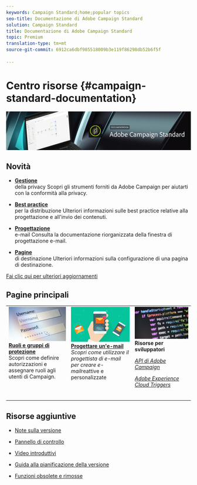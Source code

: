 ```yaml
---
keywords: Campaign Standard;home;popular topics
seo-title: Documentazione di Adobe Campaign Standard
solution: Campaign Standard
title: Documentazione di Adobe Campaign Standard
topic: Premium
translation-type: tm+mt
source-git-commit: 6912ca6dbf985518009b3e119f86298db52b6f5f

---
```



# Centro risorse {#campaign-standard-documentation}

![](start/using/assets/banner_acs_doc.jpg)

## Novità

* **[Gestione](https://helpx.adobe.com/campaign/kb/campaign-privacy.html)**<br/>della privacy Scopri gli strumenti forniti da Adobe Campaign per aiutarti con la conformità alla privacy.

* **[Best practice](https://helpx.adobe.com/campaign/kb/delivery-best-practices.html)**<br/>per la distribuzione Ulteriori informazioni sulle best practice relative alla progettazione e all'invio dei contenuti.

* **[Progettazione](designing/using/designing-content-in-adobe-campaign.md)**<br/>e-mail Consulta la documentazione riorganizzata della finestra di progettazione e-mail.

* **[Pagine](channels/using/main-steps-to-set-up-a-landing-page.md)**<br/>di destinazione Ulteriori informazioni sulla configurazione di una pagina di destinazione.

[Fai clic qui per ulteriori aggiornamenti](rn/using/documentation-updates.md)

## Pagine principali

<table>
<tr>
  <td valign="top">
    <a href="administration/using/about-access-management.md">
      <img alt="Ruoli" src="start/using/assets/roles.png"/>
    </a>
    <div>
    <a href="administration/using/about-access-management.md"><strong>Ruoli e gruppi di protezione</strong></a>
    </div>
    <em></em>Scopri come definire autorizzazioni e assegnare ruoli agli utenti di Campaign.
    <br>
  </td>
  <td valign="top">
    <a href="designing/using/designing-content-in-adobe-campaign.md">
      <img alt="Designer" src="start/using/assets/design.png" />
    </a>
    <div>
    <a href="designing/using/designing-content-in-adobe-campaign.md"><strong>Progettare un'e-mail</strong></a>
    </div>
    <em>Scopri come utilizzare il progettista di e-mail per creare e-mail</em>reattive e personalizzate <br>
  </td>
  <td valign="top">
       <img alt="Sviluppatori" src="start/using/assets/dev.png" />
    <div>
    <strong>Risorse per sviluppatori</strong>
    </div>
    <p><em><a href="https://docs.campaign.adobe.com/doc/standard/en/api/ACS_API.html">API di Adobe Campaign</a></em></p>
    <p><em><a href="integrating/using/about-adobe-experience-cloud-triggers.md">Adobe Experience Cloud Triggers</a></em></p>
    <br>
  </td>
</tr>
</table>


## Risorse aggiuntive

* [Note sulla versione](rn/using/release-notes.md)

* [Pannello di controllo](https://helpx.adobe.com/campaign/kb/control-panel.html)

* [Video introduttivi](https://docs.adobe.com/content/help/en/campaign-learn/campaign-standard-tutorials/overview.html)

* [Guida alla pianificazione della versione](https://helpx.adobe.com/campaign/kb/acs-release-planning.html)

* [Funzioni obsolete e rimosse](https://helpx.adobe.com/campaign/kb/acs-deprecated-and-removed-features.html)
